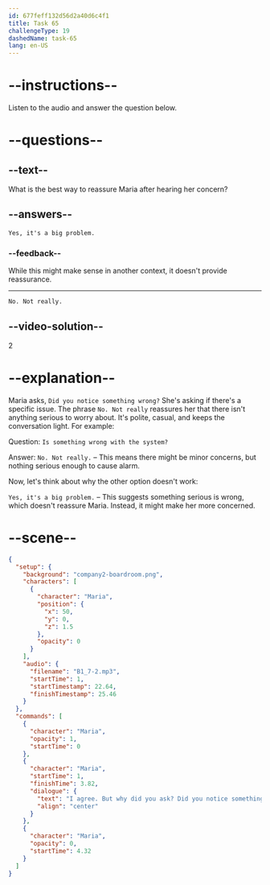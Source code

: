 ```yaml
---
id: 677feff132d56d2a40d6c4f1
title: Task 65
challengeType: 19
dashedName: task-65
lang: en-US
---
```


<!-- (Audio) Maria: I agree. But, why did you ask? Did you notice something wrong? -->

<!-- SPEAKING -->

# --instructions--

Listen to the audio and answer the question below.

# --questions--

## --text--

What is the best way to reassure Maria after hearing her concern?

## --answers--

`Yes, it's a big problem.`

### --feedback--

While this might make sense in another context, it doesn't provide reassurance.

---

`No. Not really.`

## --video-solution--

2

# --explanation--

Maria asks, `Did you notice something wrong?` She's asking if there's a specific issue. The phrase `No. Not really` reassures her that there isn't anything serious to worry about. It's polite, casual, and keeps the conversation light. For example:  

Question: `Is something wrong with the system?`  

Answer: `No. Not really.` – This means there might be minor concerns, but nothing serious enough to cause alarm.  

Now, let's think about why the other option doesn't work:  

`Yes, it's a big problem.` – This suggests something serious is wrong, which doesn't reassure Maria. Instead, it might make her more concerned. 

# --scene--

```json
{
  "setup": {
    "background": "company2-boardroom.png",
    "characters": [
      {
        "character": "Maria",
        "position": {
          "x": 50,
          "y": 0,
          "z": 1.5
        },
        "opacity": 0
      }
    ],
    "audio": {
      "filename": "B1_7-2.mp3",
      "startTime": 1,
      "startTimestamp": 22.64,
      "finishTimestamp": 25.46
    }
  },
  "commands": [
    {
      "character": "Maria",
      "opacity": 1,
      "startTime": 0
    },
    {
      "character": "Maria",
      "startTime": 1,
      "finishTime": 3.82,
      "dialogue": {
        "text": "I agree. But why did you ask? Did you notice something wrong?",
        "align": "center"
      }
    },
    {
      "character": "Maria",
      "opacity": 0,
      "startTime": 4.32
    }
  ]
}
```
